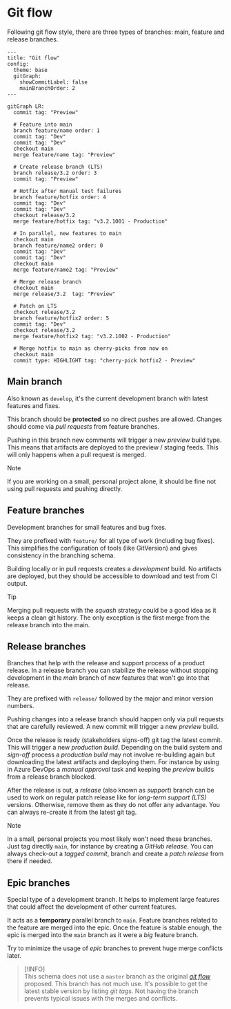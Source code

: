 # Git flow

Following git flow style, there are three types of branches: main, feature and
release branches.

```mermaid
---
title: "Git flow"
config:
  theme: base
  gitGraph:
    showCommitLabel: false
    mainBranchOrder: 2
---

gitGraph LR:
  commit tag: "Preview"

  # Feature into main
  branch feature/name order: 1
  commit tag: "Dev"
  commit tag: "Dev"
  checkout main
  merge feature/name tag: "Preview"

  # Create release branch (LTS)
  branch release/3.2 order: 3
  commit tag: "Preview"

  # Hotfix after manual test failures
  branch feature/hotfix order: 4
  commit tag: "Dev"
  commit tag: "Dev"
  checkout release/3.2
  merge feature/hotfix tag: "v3.2.1001 - Production"

  # In parallel, new features to main
  checkout main
  branch feature/name2 order: 0
  commit tag: "Dev"
  commit tag: "Dev"
  checkout main
  merge feature/name2 tag: "Preview"

  # Merge release branch
  checkout main
  merge release/3.2  tag: "Preview"

  # Patch on LTS
  checkout release/3.2
  branch feature/hotfix2 order: 5
  commit tag: "Dev"
  checkout release/3.2
  merge feature/hotfix2 tag: "v3.2.1002 - Production"

  # Merge hotfix to main as cherry-picks from now on
  checkout main
  commit type: HIGHLIGHT tag: "cherry-pick hotfix2 - Preview"
```

## Main branch

Also known as `develop`, it's the current development branch with latest
features and fixes.

This branch should be **protected** so no direct pushes are allowed. Changes
should come via _pull requests_ from feature branches.

Pushing in this branch new comments will trigger a new _preview_ build type.
This means that artifacts are deployed to the preview / staging feeds. This will
only happens when a pull request is merged.

> [!NOTE]  
> If you are working on a small, personal project alone, it should be fine not
> using pull requests and pushing directly.

## Feature branches

Development branches for small features and bug fixes.

They are prefixed with `feature/` for all type of work (including bug fixes).
This simplifies the configuration of tools (like GitVersion) and gives
consistency in the branching schema.

Building locally or in pull requests creates a _development_ build. No artifacts
are deployed, but they should be accessible to download and test from CI output.

> [!TIP]  
> Merging pull requests with the _squash_ strategy could be a good idea as it
> keeps a clean git history. The only exception is the first merge from the
> release branch into the main.

## Release branches

Branches that help with the release and support process of a product release. In
a release branch you can stabilize the release without stopping development in
the _main_ branch of new features that won't go into that release.

They are prefixed with `release/` followed by the major and minor version
numbers.

Pushing changes into a release branch should happen only via pull requests that
are carefully reviewed. A new commit will trigger a new _preview_ build.

Once the release is ready (stakeholders signs-off) git tag the latest commit.
This will trigger a new _production build_. Depending on the build system and
_sign-off_ process a _production build_ may not involve re-building again but
downloading the latest artifacts and deploying them. For instance by using in
Azure DevOps a _manual approval_ task and keeping the _preview_ builds from a
release branch blocked.

After the release is out, a _release_ (also known as _support_) branch can be
used to work on regular patch release like for _long-term support (LTS)_
versions. Otherwise, remove them as they do not offer any advantage. You can
always re-create it from the latest git tag.

> [!NOTE]  
> In a small, personal projects you most likely won't need these branches. Just
> tag directly `main`, for instance by creating a _GitHub release_. You can
> always check-out a _tagged commit_, branch and create a _patch release_ from
> there if needed.

## Epic branches

Special type of a development branch. It helps to implement large features that
could affect the development of other current features.

It acts as a **temporary** parallel branch to `main`. Feature branches related
to the feature are merged into the epic. Once the feature is stable enough, the
epic is merged into the `main` branch as it were a _big_ feature branch.

Try to minimize the usage of _epic_ branches to prevent huge merge conflicts
later.

> [!INFO]  
> This schema does not use a `master` branch as the original
> [_git flow_](https://nvie.com/posts/a-successful-git-branching-model/)
> proposed. This branch has not much use. It's possible to get the latest stable
> version by listing _git tags_. Not having the branch prevents typical issues
> with the merges and conflicts.
